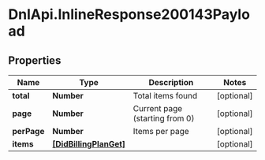 # DnlApi.InlineResponse200143Payload

## Properties
Name | Type | Description | Notes
------------ | ------------- | ------------- | -------------
**total** | **Number** | Total items found | [optional] 
**page** | **Number** | Current page (starting from 0) | [optional] 
**perPage** | **Number** | Items per page | [optional] 
**items** | [**[DidBillingPlanGet]**](DidBillingPlanGet.md) |  | [optional] 


